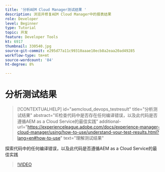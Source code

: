 ```yaml
---
title: '分析AEM Cloud Manager测试结果 '
description: 浏览并修复AEM Cloud Manager中的报表结果
role: Developer
level: Beginner
type: Tutorial
topic: 开发
feature: Developer Tools
kt: 6917
thumbnail: 330540.jpg
source-git-commit: e295d77a11c99310aaae10ecb8a2eaa20ad49285
workflow-type: tm+mt
source-wordcount: '84'
ht-degree: 8%

---
```



# 分析测试结果

>[!CONTEXTUALHELP]
>id="aemcloud_devops_testresult"
>title="分析测试结果"
>abstract="IE检查代码中是否存在任何编译错误，以及此代码是否遵循AEM as a Cloud Service的最佳实践"
>additional-url="https://experienceleague.adobe.com/docs/experience-manager-cloud-manager/using/how-to-use/understand-your-test-results.html?lang=en#how-to-use" text="理解测试结果"

探索代码中的任何编译错误，以及此代码是否遵循AEM as a Cloud Service的最佳实践

>[!VIDEO](https://video.tv.adobe.com/v/330540/?quality=12&learn=on)
